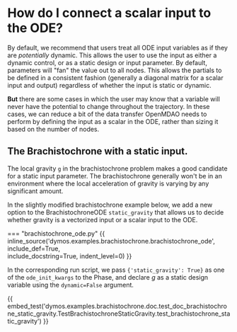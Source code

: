 # How do I connect a scalar input to the ODE?

By default, we recommend that users treat all ODE input variables as if they are _potentially_ dynamic.
This allows the user to use the input as either a dynamic control, or as a static design or input parameter.
By default, parameters will "fan" the value out to all nodes.
This allows the partials to be defined in a consistent fashion (generally a diagonal matrix for a scalar input and output) regardless of whether the input is static or dynamic.

**But** there are some cases in which the user may know that a variable will never have the potential to change throughout the trajectory.
In these cases, we can reduce a bit of the data transfer OpenMDAO needs to perform by defining the input as a scalar in the ODE, rather than sizing it based on the number of nodes.

## The Brachistochrone with a static input.

The local gravity `g` in the brachistochrone problem makes a good candidate for a static input parameter.
The brachistochrone generally won't be in an environment where the local acceleration of gravity is varying by any significant amount.


In the slightly modified brachistochrone example below, we add a new option to the BrachistochroneODE `static_gravity` that allows us to decide whether gravity is a vectorized input or a scalar input to the ODE.

=== "brachistochrone_ode.py"
{{ inline_source('dymos.examples.brachistochrone.brachistochrone_ode',
include_def=True,  
include_docstring=True,
indent_level=0)
}}

In the corresponding run script, we pass `{'static_gravity': True}` as one of the `ode_init_kwargs` to the Phase, and declare $g$ as a static design variable using the `dynamic=False` argument.

{{ embed_test('dymos.examples.brachistochrone.doc.test_doc_brachistochrone_static_gravity.TestBrachistochroneStaticGravity.test_brachistochrone_static_gravity') }}
